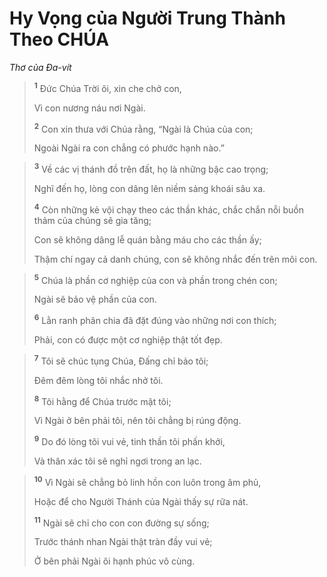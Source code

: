 # Hy Vọng của Người Trung Thành Theo CHÚA
*Thơ của Ða-vít*

> <sup><b>1</b></sup> Ðức Chúa Trời ôi, xin che chở con,
> 
> Vì con nương náu nơi Ngài.
> 
> <sup><b>2</b></sup> Con xin thưa với Chúa rằng, “Ngài là Chúa của con;
> 
> Ngoài Ngài ra con chẳng có phước hạnh nào.”
>


> <sup><b>3</b></sup> Về các vị thánh đồ trên đất, họ là những bậc cao trọng;
> 
> Nghĩ đến họ, lòng con dâng lên niềm sảng khoái sâu xa.
> 
> <sup><b>4</b></sup> Còn những kẻ vội chạy theo các thần khác, chắc chắn nỗi buồn thảm của chúng sẽ gia tăng;
> 
> Con sẽ không dâng lễ quán bằng máu cho các thần ấy;
> 
> Thậm chí ngay cả danh chúng, con sẽ không nhắc đến trên môi con.
>


> <sup><b>5</b></sup> Chúa là phần cơ nghiệp của con và phần trong chén con;
> 
> Ngài sẽ bảo vệ phần của con.
> 
> <sup><b>6</b></sup> Lằn ranh phân chia đã đặt đúng vào những nơi con thích;
> 
> Phải, con có được một cơ nghiệp thật tốt đẹp.
>


> <sup><b>7</b></sup> Tôi sẽ chúc tụng Chúa, Ðấng chỉ bảo tôi;
> 
> Ðêm đêm lòng tôi nhắc nhở tôi.
> 
> <sup><b>8</b></sup> Tôi hằng để Chúa trước mặt tôi;
> 
> Vì Ngài ở bên phải tôi, nên tôi chẳng bị rúng động.
> 
> <sup><b>9</b></sup> Do đó lòng tôi vui vẻ, tinh thần tôi phấn khởi,
> 
> Và thân xác tôi sẽ nghỉ ngơi trong an lạc.
>


> <sup><b>10</b></sup> Vì Ngài sẽ chẳng bỏ linh hồn con luôn trong âm phủ,
> 
> Hoặc để cho Người Thánh của Ngài thấy sự rữa nát.
> 
> <sup><b>11</b></sup> Ngài sẽ chỉ cho con con đường sự sống;
> 
> Trước thánh nhan Ngài thật tràn đầy vui vẻ;
> 
> Ở bên phải Ngài ôi hạnh phúc vô cùng.
>

